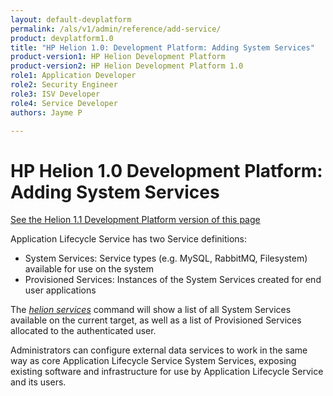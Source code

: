 ```yaml
---
layout: default-devplatform
permalink: /als/v1/admin/reference/add-service/
product: devplatform1.0
title: "HP Helion 1.0: Development Platform: Adding System Services"
product-version1: HP Helion Development Platform
product-version2: HP Helion Development Platform 1.0
role1: Application Developer
role2: Security Engineer
role3: ISV Developer 
role4: Service Developer
authors: Jayme P

---
```

<!--PUBLISHED-->

# HP Helion 1.0 Development Platform: Adding System Services[](#adding-system-services "Permalink to this headline")
[See the Helion 1.1 Development Platform version of this page](/helion/devplatform/1.1/als/admin/reference/add-service/)



Application Lifecycle Service has two Service definitions:

-   System Services: Service types (e.g. MySQL, RabbitMQ, Filesystem)
    available for use on the system
-   Provisioned Services: Instances of the System Services created for
    end user applications

The [*helion
services*](/als/v1/user/reference/client-ref/#command-services)
command will show a list of all System Services available on the current
target, as well as a list of Provisioned Services allocated to the
authenticated user.

Administrators can configure external data services to work in the same
way as core Application Lifecycle Service System Services, exposing existing software and
infrastructure for use by Application Lifecycle Service and its users.


